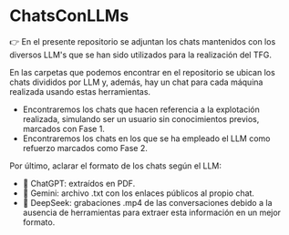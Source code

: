 # ChatsConLLMs
👉 En el presente repositorio se adjuntan los chats mantenidos con los diversos LLM's que se han sido utilizados para la realización del TFG.

En las carpetas que podemos encontrar en el repositorio se ubican los chats divididos por LLM y, además, hay un chat para cada máquina realizada usando estas herramientas. 
- Encontraremos los chats que hacen referencia a la explotación realizada, simulando ser un usuario sin conocimientos previos, marcados con Fase 1.
- Encontraremos los chats en los que se ha empleado el LLM como refuerzo marcados como Fase 2.

Por último, aclarar el formato de los chats según el LLM:
- 🔗 ChatGPT: extraídos en PDF.
- 🔗 Gemini: archivo .txt con los enlaces públicos al propio chat.
- 🔗 DeepSeek: grabaciones .mp4 de las conversaciones debido a la ausencia de herramientas para extraer esta información en un mejor formato.
